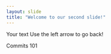 ```yaml
---
layout: slide
title: "Welcome to our second slide!"
---
```

Your text
Use the left arrow to go back!

 Commits 101
